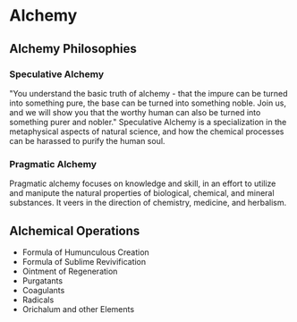 # Alchemy

## Alchemy Philosophies

### Speculative Alchemy
"You understand the basic truth of alchemy - that the impure can be turned into something pure, the base can be turned into something noble. Join us, and we will show you that the worthy human can also be turned into something purer and nobler."
Speculative Alchemy is a specialization in the metaphysical aspects of natural science, and how the chemical processes can be harassed to purify the human soul.

### Pragmatic Alchemy
Pragmatic alchemy focuses on knowledge and skill, in an effort to utilize and manipute the natural properties of biological, chemical, and mineral substances. It veers in the direction of chemistry, medicine, and herbalism.


## Alchemical Operations
* Formula of Humunculous Creation
* Formula of Sublime Revivification
* Ointment of Regeneration
* Purgatants
* Coagulants
* Radicals
* Orichalum and other Elements
